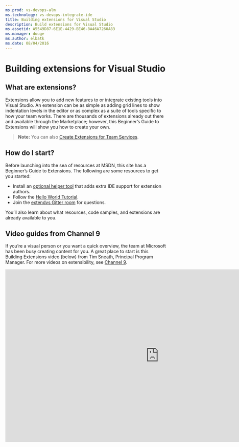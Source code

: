 ```yaml
---
ms.prod: vs-devops-alm
ms.technology: vs-devops-integrate-ide
title: Building extensions for Visual Studio
description: Build extensions for Visual Studio
ms.assetid: A5549D87-6E1E-4429-BE46-8A46A7260A83
ms.manager: douge
ms.author: elbatk
ms.date: 08/04/2016
---
```


# Building extensions for Visual Studio

## What are extensions?

Extensions allow you to add new features to or integrate existing tools into Visual Studio. An extension can be as simple as adding grid lines to show indentation levels in the editor or as complex as a suite of tools specific to how your team works. There are thousands of extensions already out there and available through the Marketplace; however, this Beginner’s Guide to Extensions will show you how to create your own.

>**Note:**
>You can also [Create Extensions for Team Services](../../../extend/overview.md).

## How do I start?

Before launching into the sea of resources at MSDN, this site has a Beginner’s Guide to Extensions. The following are some resources to get you started: 
* Install an [optional helper tool](https://visualstudiogallery.msdn.microsoft.com/ab39a092-1343-46e2-b0f1-6a3f91155aa6) that adds extra IDE support for extension authors. 
* Follow the [Hello World Tutorial](./hello_world.md).
* Join the [extendvs Gitter room](https://gitter.im/microsoft/extendvs) for questions.

You’ll also learn about what resources, code samples, and extensions are already available to you.

## Video guides from Channel 9

If you’re a visual person or you want a quick overview, the team at Microsoft has been busy creating content for you. A great place to start is this Building Extensions video (below) from Tim Sneath, Principal Program Manager. For more videos on extensibility, see [Channel 9](https://channel9.msdn.com/Search?term=extensions%20and%20visual%20studio%20toolbox#lang-en=en&ch9Search&pubDate=range&date-range-from=2015-10-13&date-range-to=2015-11-05&video-15to30=true&video-31to60=true).

<iframe src="https://channel9.msdn.com/Shows/Visual-Studio-Toolbox/Building-Extensions-Part-1/player" width="960" height="540" allowFullScreen="true" frameBorder="0"></iframe>